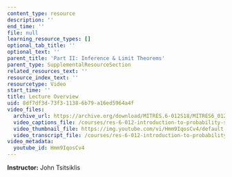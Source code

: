 ```yaml
---
content_type: resource
description: ''
end_time: ''
file: null
learning_resource_types: []
optional_tab_title: ''
optional_text: ''
parent_title: 'Part II: Inference & Limit Theorems'
parent_type: SupplementalResourceSection
related_resources_text: ''
resource_index_text: ''
resourcetype: Video
start_time: ''
title: Lecture Overview
uid: 8df7df3d-73f3-1138-6b79-a16ed5964a4f
video_files:
  archive_url: https://archive.org/download/MITRES.6-012S18/MITRES6_012S18_L19-01_300k.mp4
  video_captions_file: /courses/res-6-012-introduction-to-probability-spring-2018/683d928037be5e20bddf5e0e15119dd6_Hmm9IqosCv4.vtt
  video_thumbnail_file: https://img.youtube.com/vi/Hmm9IqosCv4/default.jpg
  video_transcript_file: /courses/res-6-012-introduction-to-probability-spring-2018/001d2e6e93dbe58980d374daa6c980df_Hmm9IqosCv4.pdf
video_metadata:
  youtube_id: Hmm9IqosCv4
---
```


**Instructor:** John Tsitsiklis